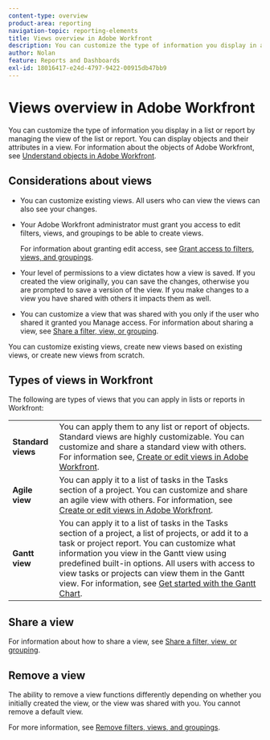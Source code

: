 ```yaml
---
content-type: overview
product-area: reporting
navigation-topic: reporting-elements
title: Views overview in Adobe Workfront
description: You can customize the type of information you display in a list or report by managing the view of the list or report. You can display objects and their attributes in a view.
author: Nolan
feature: Reports and Dashboards
exl-id: 18016417-e24d-4797-9422-00915db47bb9
---
```

# Views overview in Adobe Workfront

You can customize the type of information you display in a list or report by managing the view of the list or report. You can display objects and their attributes in a view. For information about the objects of Adobe Workfront, see [Understand objects in Adobe Workfront](../../../workfront-basics/navigate-workfront/workfront-navigation/understand-objects.md).

## Considerations about views

* You can customize existing views. All users who can view the views can also see your changes.
* Your Adobe Workfront administrator must grant you access to edit filters, views, and groupings to be able to create views.

  For information about granting edit access, see [Grant access to filters, views, and groupings](../../../administration-and-setup/add-users/configure-and-grant-access/grant-access-fvg.md).

* Your level of permissions to a view dictates how a view is saved. If you created the view originally, you can save the changes, otherwise you are prompted to save a version of the view. If you make changes to a view you have shared with others it impacts them as well.
* You can customize a view that was shared with you only if the user who shared it granted you Manage access. For information about sharing a view, see [Share a filter, view, or grouping](../../../reports-and-dashboards/reports/reporting-elements/share-filter-view-grouping.md).

You can customize existing views, create new views based on existing views, or create new views from scratch.

## Types of views in Workfront

The following are types of views that you can apply in lists or reports in Workfront: 

<table style="table-layout:auto">
    <tr>
        <td><strong>Standard views</strong></td>
        <td>You can apply them to any list or report of objects. Standard views are highly customizable. You can customize and share a standard view with others. For information see, <a href="/help/quicksilver/reports-and-dashboards/reports/reporting-elements/create-edit-views.md">Create or edit views in Adobe Workfront</a>.</td>
    </tr>
    <tr>
        <td><strong>Agile view</strong></td>
        <td>You can apply it to a list of tasks in the Tasks section of a project. You can customize and share an agile view with others. For information, see <a href="/help/quicksilver/reports-and-dashboards/reports/reporting-elements/create-edit-views.md">Create or edit views in Adobe Workfront</a>.</td>
    </tr>
    <tr>
        <td><strong>Gantt view</strong></td>
        <td>You can apply it to a list of tasks in the Tasks section of a project, a list of projects, or add it to a task or project report. You can customize what information you view in the Gantt view using predefined built-in options. All users with access to view tasks or projects can view them in the Gantt view. For information, see <a href="/help/quicksilver/manage-work/gantt-chart/use-the-gantt-chart/get-started-with-gantt.md">Get started with the Gantt Chart</a>.</td>
       </tr>
</table>

<!--NOTE FOR MAYBE LATER: consider adding calendar and board views to this list of views (above)?! -->


<!--
<div data-mc-conditions="QuicksilverOrClassic.Draft mode">
<h2>Create or customize a view</h2>
<p>(NOTE: drafted, because it has been moved to its own article: create-edit-views.htm) </p>
<p>The process for creating or customizing a view differs depending on whether you are creating or customizing a standard view or an agile view.</p>
<ul>
<li><a href="#create-or-customize-a-standard-view" class="MCXref xref">Create or customize a standard view</a> </li>
<li><a href="#create-or-customize-an-agile-view" class="MCXref xref">Create or customize an Agile view</a> </li>
</ul>
<p><strong>Create or customize a standard view</strong></p>
<p>You can create a new standard view, or you can customize an existing standard view that you previously created.</p>
<ol>
<li value="1">Click the<strong>View</strong> drop-down menu on any list where you want to create or customize a view.</li>
<li value="2">(Optional) To customize an existing view, select the standard View you want to customize.<br>Standard Views are available on any type of list in Workfront, such as a report, project list, or task list.</li>
<li value="3">Click the <strong>View</strong> drop-down menu, then click <strong>Customize View</strong> or<strong>New View</strong>.<br>The <strong>Customize View</strong> dialog box displays.<br></li>
<li value="4"> <p>In the <strong>Column Preview</strong> section, do any of the following:</p>
<ul>
<li>Modify the value of any column by clicking the column title and then selecting a new field.</li>
<li>Add a column by clicking <strong>Add Column</strong>, begin typing the name of the column that you want to add, then click it when it appears in the drop-down list.</li>
<li>Adjust the order that columns appear by dragging the column title to a new location.
<ul>
<li>(Optional) In the <strong>Column Settings</strong> area, click the <strong>Summarize this column by</strong> drop-down list, then select one of the available options for summarizing the information. When you choose this option, the information in your column is aggregated in the groupings of the report.<br>For date fields, you can summarize the values by the following options:
<ul>
<li>Maximum</li>
<li>Minimum</li>
</ul><p>For number and currency fields, you can summarize the values by the following options:</p>
<ul>
<li>Count</li>
<li>Sum</li>
<li>Average</li>
<li>Maximum</li>
<li>Minimum</li>
</ul> <note type="note">  
<p>The following exceptions apply for parent objects (for example, parent tasks) when you are aggregating values for the following fields in groupings:</p>
<ul>
<li>All the number and currency fields except Actual Hours (for example, Planned/ Actual Labor Cost, Planned/ Actual Expense Cost, Planned/ Actual Cost, Planned Hours) aggregate only the values for the children tasks, and standalone tasks. They do not aggregate the values for the parent tasks or parents of parents.</li>
<li>Actual Hours aggregate the values for the main parent and the standalone tasks; they do not aggregate the numbers for the parents of parent tasks or the children tasks.</li>
<li>Custom data fields for number and currency values aggregate all tasks: parents, children, parents of parents, and standalone tasks.</li>
</ul>
</note><p>For more information about using groupings in a report, see the article <a href="../../../reports-and-dashboards/reports/reporting-elements/groupings-overview.md" class="MCXref xref">Groupings overview in Adobe Workfront</a>.</p></li>
<li>(Optional) Click <strong>Advanced Options</strong> to specify the following information for the column:<p>
<table style="table-layout:auto">
<col>
<col>
<thead>
<tr>
<th> </th>
<th> </th>
</tr>
</thead>
<tbody>
<tr>
<td role="rowheader"><strong>Custom Column Label</strong></td>
<td><p>Specify a custom label for the column. This label replaces the default label.</p></td>
</tr>
<tr>
<td role="rowheader"><strong>Field Format</strong></td>
<td>Select the format in which you want the values to be displayed for fields in the column.</td>
</tr>
<tr>
<td role="rowheader"><strong>Show this column when on a Dashboard</strong></td>
<td><p>Select this option to show this column on a dashboard, when the report is displayed side by side with another report. When this option is unselected, this column is not displayed when viewing the report on a dashboard where reports are displayed side by side.</p></td>
</tr>
<tr>
<td role="rowheader"><strong>Column Rules</strong></td>
<td><p>Click <strong>Add a Rule for this Column</strong> to define a rule for the column. After you add a rule, you can define field and text styles for how fields that match that rule are displayed. Click <strong>Add Rule</strong> after you have finished defining the rule.</p></td>
</tr>
</tbody>
</table></p><p>For more information about conditionally formatting views in reports, see the article <a href="../../../reports-and-dashboards/reports/text-mode/use-conditional-formatting-text-mode.md" class="MCXref xref">Use conditional formatting in Text Mode</a>.</p></li>
</ul></li>
</ul> </li>
<li value="5">(Conditional) If you clicked <strong>Advanced Options</strong>, click <strong>Done</strong>.</li>
<li value="6"> <p>Click <strong>Save View</strong> to create a new View or to replace the current View with your changes.<br>Or<br>Click <strong>Save as New View</strong> to save your changes as a new View.</p> <note type="tip">
The
<strong>Save as New View</strong> is the only option available when you customize a built-in Workfront view.
</note> <p>Your access dictates how the view is saved. If you created the view originally, you can save the changes; otherwise, you are prompted to save a version. Keep in mind that changes you make to the view impact users with whom the view has been shared.</p> </li>
</ol>
<p><strong>Create or customize an Agile view</strong></p>
<p>You can create a new Agile view or customize an existing Agile view that you previously created.</p> <note type="important">
Agile views are available only when viewing a project.
</note>
<p>For more information about Agile views, see the article <a href="../../../manage-work/projects/manage-projects/manage-projects-in-agile-view.md" class="MCXref xref">Manage a project in the Agile View</a>.</p>
<p>(NOTE: Alina: [! The information in the following steps is more or less duplicated in "Creating and Managing Agile Teams."]) </p>
<p>To create or customize an Agile view:</p>
<ol>
<li value="1">Go to the list of tasks on a project.</li>
<li value="2">Click the <strong>Agile</strong> icon .<br></li>
<li value="3">(Conditional) To customize an existing Agile view:
<ol>
<li value="1">Click the <strong>View</strong> drop-down menu, then select the Agile View you want to customize.<br>You cannot customize the default Agile view.</li>
<li value="2">Click the <strong>View</strong> drop-down menu again, then click <strong>Customize View</strong>.<br><img src="assets/view-agile-customize.png" alt=""></li>
</ol></li>  
<li value="4">(Conditional) To create a new Agile view, click <strong>New View</strong>.<br>The <strong>Customize Agile View</strong> dialog box displays.<br></li>
<li value="5">In the <strong>Customize Agile View</strong> dialog box, specify a name for the Agile view.<br>We recommend that you include the word "Agile" in your view name, so users know this is an Agile view.<br>This name is displayed in the <strong>View</strong> drop-down menu when selecting a view.</li>
<li value="6"> <p>Define the status columns to display on the story board in the agile view. These are the task statuses that are defined by the Workfront administrator, as described in <a href="../../../administration-and-setup/customize-workfront/creating-custom-status-and-priority-labels/create-or-edit-a-status.md" class="MCXref xref">Create or edit a status</a>.</p> <p>Only system statuses are available to use on the Agile story board. If a status is available only for an individual group you are a member of, the status is not available on the agile story board. Furthermore, tasks that are in a status that is available only to a custom group are not visible when viewing the project in an Agile view.</p> <p>Users can move stories among these status columns on the Agile story board.<br>When defining status columns, you can do the following:</p> <p>
<table style="table-layout:auto">
<col>
<col>
<thead>
<tr>
<th> </th>
<th> </th>
</tr>
</thead>
<tbody>
<tr>
<td role="rowheader"><strong>Reorder status columns:</strong> </td>
<td> Drag a status column to the order where you want it to appear.<br><img src="assets/agile-project-reorderstatuses-350x141.png" alt="" style="width: 350;height: 141;"></td>
</tr>
<tr>
<td role="rowheader"><strong>Remove status columns:</strong> </td>
<td>Click the (x) icon on the column that you want to remove.<br>You cannot remove the "New" status unless a custom status has been added to the view and that custom status equates with "New."<br>For information about creating a custom status, see <a href="../../../administration-and-setup/customize-workfront/creating-custom-status-and-priority-labels/create-or-edit-a-status.md" class="MCXref xref">Create or edit a status</a>.</td>
</tr>
<tr>
<td role="rowheader"><strong>Add status columns:</strong> </td>
<td> <p>Click the <strong>Plus</strong> icon, then select the status you want to add.<br>All default system statuses are displayed, as well as any custom statuses that have been shared with you.<br>You can configure up to 10 statuses to display.</p> 
<p data-mc-conditions="QuicksilverOrClassic.Draft mode">(NOTE: Alina: research this and add: [! What if the status has been shared with me or a group I'm in (so I can see it here), but the status hasn't been shared with another user who also has access to a project where I later apply this view? Can that user still see this status on the project?])</p>
</td>
</tr>
</tbody>
</table> </p> <p> </p> <p> </p> </li>
<li value="7"> <p>In the <strong>Associate Card Color to</strong> area, select from the following options: </p> <p>
<table style="table-layout:auto">
<col>
<col>
<thead>
<tr>
<th> </th>
<th> </th>
</tr>
</thead>
<tbody>
<tr>
<td role="rowheader"><strong>Story:</strong> </td>
<td>Any subtasks match the color of the parent task, so that the colors of all stories in any given swimlane are the same.<br>Colors are randomly assigned to tasks when they are created if the task does not have any subtasks or does not have a parent task.</td>
</tr>
<tr>
<td role="rowheader"><strong>Free Form:</strong> </td>
<td> All cards are displayed as blue by default until a user changes the color manually, as described in the article <a href="../../../agile/use-scrum-in-an-agile-team/scrum-board/categorize-stories-by-color.md" class="MCXref xref">Categorize stories by color on the Scrum board</a>. </td>
</tr>
<tr>
<td role="rowheader"><strong>Priority:</strong> </td>
<td> <p> Colors are associated with the story priority, as follows:</p>
<ul>
<li>High = Red</li>
<li>Medium = Yellow</li>
<li>Low = Green<br>If your Workfront administrator has configured custom priorities for your Workfront system, the highest priority is red, the second-highest is yellow, and the remaining are green.</li>
</ul> </td>
</tr>
<tr>
<td role="rowheader"><strong>Task Owner:</strong> </td>
<td> All stories with the same primary assignee are the same color.<br>The primary assignee is the user who was first assigned to the task. </td>
</tr>
</tbody>
</table> </p> </li>
<li value="8"> <p>In the <strong>Agile</strong> section, in the <strong>Additional Fields</strong> area, click <strong>Add Field</strong>, then select the field you want to add to story cards. (These are the same fields you can add when creating customizing a view or creating columns for a report.)<br>Repeat this process to add up to 3 additional fields to the story cards.<br>When you add fields to story cards, fields are view-only and display only when the field is populated.</p> <p>By default, the following types of data is displayed on the story card:</p>
<ul>
<li>Story name with a link directly to the task</li>
<li>The project name with a link directly to the project<br>This link is displayed only when using the agile view on an iteration; it is not displayed when using an Agile view on a project.</li>
<li>The task description</li>
<li>Current commitment</li>
<li>View and edit the percent complete either by adjusting the percent complete itself or by adjusting the number of points or hours that are complete</li>
<li>Assigned Users</li>
</ul> <p>You can display additional data (including custom data) on story cards. You might want to display additional fields on story cards for any number of reasons. For example, you might want to display the Customer ID if you are working on stories for multiple customers within the project, or you might want to display the Task Start Date.</p> </li>
<li value="9">Click <strong>Save</strong>.<br>Your access dictates how the View is saved. If you created the View originally, you can save the changes; otherwise, you are prompted to save a version. Keep in mind that changes you make to the View impact users with whom the View has been shared.</li>
</ol>
</div>
-->

## Share a view

For information about how to share a view, see [Share a filter, view, or grouping](../../../reports-and-dashboards/reports/reporting-elements/share-filter-view-grouping.md).

## Remove a view

The ability to remove a view functions differently depending on whether you initially created the view, or the view was shared with you. You cannot remove a default view.

For more information, see [Remove filters, views, and groupings](../../../reports-and-dashboards/reports/reporting-elements/remove-filters-views-groupings.md).

<!--
<div data-mc-conditions="QuicksilverOrClassic.Draft mode">
<p data-mc-conditions="QuicksilverOrClassic.Draft mode">(NOTE: drafted this content because it is repeating in the article linked above.)</p>
<ul>
<li><strong>If you created the view and you remove it</strong>, the view is removed from the Workfront system. The view is no longer available to any users who you previously shared it with.</li>
<li><strong>If the view was shared with you and you remove it</strong>, the view is removed only for you. The user who originally created it and any other users it has been shared with still have access to the view.</li>
</ul>
<p>To remove a view:</p>
<ol>
<li value="1">To remove a standard view, ensure that you are currently viewing a standard view.<br>Or<br>To remove an Agile view, ensure that you are currently viewing an agile view.</li>
<li value="2"> <p>Go to a list of objects, and in the <strong>View</strong> drop-down menu, click <strong>Remove View</strong>.<br>The <strong>My Views</strong> dialog box displays.<br><br>If you are deleting a standard view, all standard views that you have rights to remove are available to remove.</p> <p>If you are deleting an Agile view, all Agile views that you have rights to remove are available to remove.</p> <p>Standard views or Agile views that you do not have rights to remove display as dimmed.<br></p> </li>
<li value="3">Click the <strong>x</strong> icon next to any views you want to remove, then click <strong>Done</strong>.</li>
</ol>
</div>
-->
